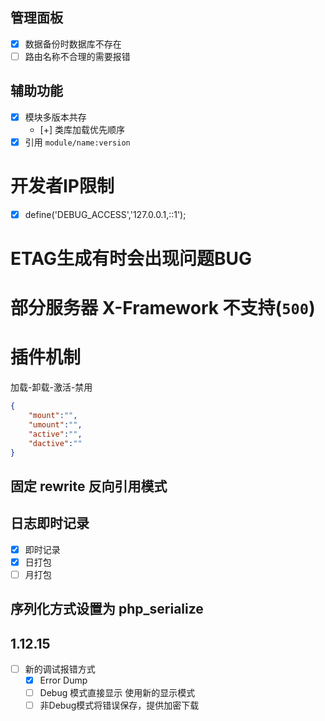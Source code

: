 ## 管理面板
- [x] 数据备份时数据库不存在
- [ ] 路由名称不合理的需要报错

## 辅助功能
- [x] 模块多版本共存
    - [+] 类库加载优先顺序
- [x] 引用 `module/name:version`

# 开发者IP限制
- [x] define('DEBUG_ACCESS','127.0.0.1,::1');

# ETAG生成有时会出现问题BUG
# 部分服务器 X-Framework 不支持(`500`)

# 插件机制
加载-卸载-激活-禁用
```json
{
    "mount":"",
    "umount":"",
    "active":"",
    "dactive":""
}
```


## 固定 rewrite 反向引用模式
## 日志即时记录
- [x] 即时记录
- [x] 日打包
- [ ] 月打包

## 序列化方式设置为 php_serialize


## 1.12.15

- [ ] 新的调试报错方式
    - [x] Error Dump
    - [ ] Debug 模式直接显示 使用新的显示模式
    - [ ] 非Debug模式将错误保存，提供加密下载
